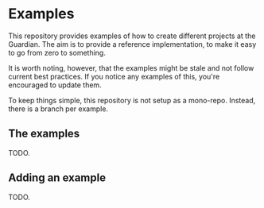 # Examples
This repository provides examples of how to create different projects at the Guardian.
The aim is to provide a reference implementation, to make it easy to go from zero to something.

It is worth noting, however, that the examples might be stale and not follow current best practices.
If you notice any examples of this, you're encouraged to update them.

To keep things simple, this repository is not setup as a mono-repo.
Instead, there is a branch per example.

## The examples
TODO.

## Adding an example
TODO.
